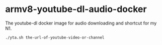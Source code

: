 # armv8-youtube-dl-audio-docker

The youtube-dl docker image for audio downloading and shortcut for my N1.

``` bash 
./yta.sh the-url-of-youtube-video-or-channel
```


